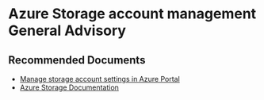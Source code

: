 <properties
	pageTitle="Azure Storage account management"
	description="Azure Storage account management"
	infoBubbleText=""
	service="microsoft.storage"
	resource="storageaccounts"
	authors="raprasad"
	ms.author="raprasad"
	displayOrder=""
	articleId="5e0d7e9b-f7f7-4545-b8cf-a8dbb2a118e8"
	diagnosticScenario=""
	selfHelpType="generic"
	supportTopicIds="32602884"
	resourceTags=""
	productPesIds="15629"
	cloudEnvironments="public, blackForest, fairfax, mooncake, usnat, ussec"
	ownershipId="StorageMediaEdge_AccountManagement"
/>

# Azure Storage account management General Advisory

## **Recommended Documents**

* [Manage storage account settings in Azure Portal](https://docs.microsoft.com/azure/storage/common/storage-account-manage/)<br>
* [Azure Storage Documentation](https://docs.microsoft.com/azure/storage/)<br>
